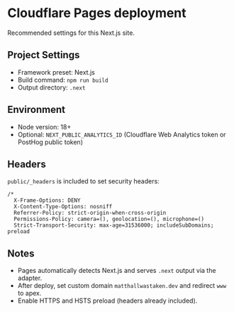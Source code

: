 # Cloudflare Pages deployment

Recommended settings for this Next.js site.

## Project Settings
- Framework preset: Next.js
- Build command: `npm run build`
- Output directory: `.next`

## Environment
- Node version: 18+
- Optional: `NEXT_PUBLIC_ANALYTICS_ID` (Cloudflare Web Analytics token or PostHog public token)

## Headers
`public/_headers` is included to set security headers:

```
/*
  X-Frame-Options: DENY
  X-Content-Type-Options: nosniff
  Referrer-Policy: strict-origin-when-cross-origin
  Permissions-Policy: camera=(), geolocation=(), microphone=()
  Strict-Transport-Security: max-age=31536000; includeSubDomains; preload
```

## Notes
- Pages automatically detects Next.js and serves `.next` output via the adapter.
- After deploy, set custom domain `matthallwastaken.dev` and redirect `www` to apex.
- Enable HTTPS and HSTS preload (headers already included).

